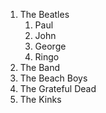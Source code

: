 1. The Beatles
    1. Paul
    2. John
    3. George
    4. Ringo
2. The Band
3. The Beach Boys
4. The Grateful Dead
5. The Kinks
